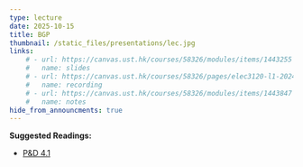 ```yaml
---
type: lecture
date: 2025-10-15
title: BGP
thumbnail: /static_files/presentations/lec.jpg
links: 
    # - url: https://canvas.ust.hk/courses/58326/modules/items/1443255
    #   name: slides
    # - url: https://canvas.ust.hk/courses/58326/pages/elec3120-l1-2024-10-17-15-00
    #   name: recording  
    # - url: https://canvas.ust.hk/courses/58326/modules/items/1443847
    #   name: notes    
hide_from_announcments: true
---
```

**Suggested Readings:**
- [P&D 4.1](https://book.systemsapproach.org/scaling/global.html)
